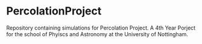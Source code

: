 # PercolationProject
Repository containing simulations for Percolation Project. A 4th Year Porject for the school of Phyiscs and Astronomy at the University of Nottingham.
